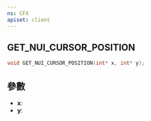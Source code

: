 ```yaml
---
ns: CFX
apiset: client
---
```

## GET_NUI_CURSOR_POSITION

```c
void GET_NUI_CURSOR_POSITION(int* x, int* y);
```


## 參數
* **x**: 
* **y**: 

